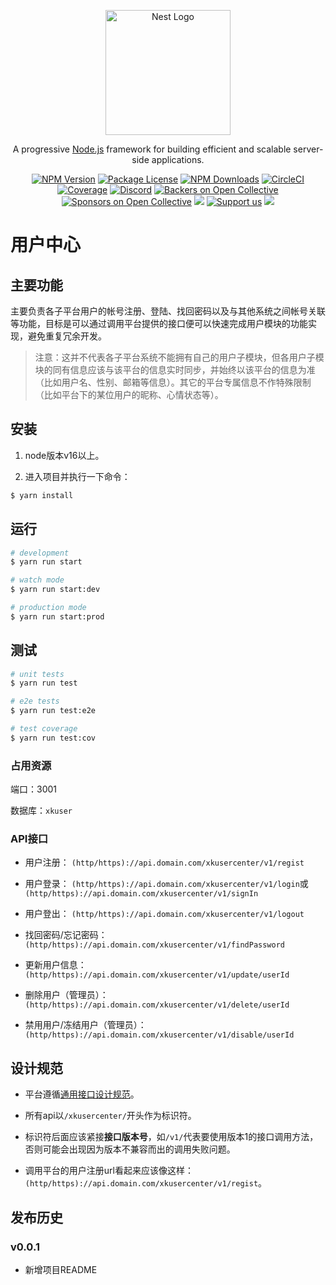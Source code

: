 <p align="center">
  <a href="http://nestjs.com/" target="blank"><img src="https://nestjs.com/img/logo-small.svg" width="200" alt="Nest Logo" /></a>
</p>

[circleci-image]: https://img.shields.io/circleci/build/github/nestjs/nest/master?token=abc123def456
[circleci-url]: https://circleci.com/gh/nestjs/nest

  <p align="center">A progressive <a href="http://nodejs.org" target="_blank">Node.js</a> framework for building efficient and scalable server-side applications.</p>
    <p align="center">
<a href="https://www.npmjs.com/~nestjscore" target="_blank"><img src="https://img.shields.io/npm/v/@nestjs/core.svg" alt="NPM Version" /></a>
<a href="https://www.npmjs.com/~nestjscore" target="_blank"><img src="https://img.shields.io/npm/l/@nestjs/core.svg" alt="Package License" /></a>
<a href="https://www.npmjs.com/~nestjscore" target="_blank"><img src="https://img.shields.io/npm/dm/@nestjs/common.svg" alt="NPM Downloads" /></a>
<a href="https://circleci.com/gh/nestjs/nest" target="_blank"><img src="https://img.shields.io/circleci/build/github/nestjs/nest/master" alt="CircleCI" /></a>
<a href="https://coveralls.io/github/nestjs/nest?branch=master" target="_blank"><img src="https://coveralls.io/repos/github/nestjs/nest/badge.svg?branch=master#9" alt="Coverage" /></a>
<a href="https://discord.gg/G7Qnnhy" target="_blank"><img src="https://img.shields.io/badge/discord-online-brightgreen.svg" alt="Discord"/></a>
<a href="https://opencollective.com/nest#backer" target="_blank"><img src="https://opencollective.com/nest/backers/badge.svg" alt="Backers on Open Collective" /></a>
<a href="https://opencollective.com/nest#sponsor" target="_blank"><img src="https://opencollective.com/nest/sponsors/badge.svg" alt="Sponsors on Open Collective" /></a>
  <a href="https://paypal.me/kamilmysliwiec" target="_blank"><img src="https://img.shields.io/badge/Donate-PayPal-ff3f59.svg"/></a>
    <a href="https://opencollective.com/nest#sponsor"  target="_blank"><img src="https://img.shields.io/badge/Support%20us-Open%20Collective-41B883.svg" alt="Support us"></a>
  <a href="https://twitter.com/nestframework" target="_blank"><img src="https://img.shields.io/twitter/follow/nestframework.svg?style=social&label=Follow"></a>
</p>
  <!--[![Backers on Open Collective](https://opencollective.com/nest/backers/badge.svg)](https://opencollective.com/nest#backer)
  [![Sponsors on Open Collective](https://opencollective.com/nest/sponsors/badge.svg)](https://opencollective.com/nest#sponsor)-->

# 用户中心

## 主要功能

主要负责各子平台用户的帐号注册、登陆、找回密码以及与其他系统之间帐号关联等功能，目标是可以通过调用平台提供的接口便可以快速完成用户模块的功能实现，避免重复冗余开发。

> 注意：这并不代表各子平台系统不能拥有自己的用户子模块，但各用户子模块的同有信息应该与该平台的信息实时同步，并始终以该平台的信息为准（比如用户名、性别、邮箱等信息）。其它的平台专属信息不作特殊限制（比如平台下的某位用户的昵称、心情状态等）。

## 安装

1. node版本v16以上。

2. 进入项目并执行一下命令：

```bash
$ yarn install
```

## 运行

```bash
# development
$ yarn run start

# watch mode
$ yarn run start:dev

# production mode
$ yarn run start:prod
```

## 测试

```bash
# unit tests
$ yarn run test

# e2e tests
$ yarn run test:e2e

# test coverage
$ yarn run test:cov
```

### 占用资源

端口：3001

数据库：`xkuser`

### API接口

- 用户注册： `(http/https)://api.domain.com/xkusercenter/v1/regist`

- 用户登录： `(http/https)://api.domain.com/xkusercenter/v1/login`或`(http/https)://api.domain.com/xkusercenter/v1/signIn`

- 用户登出： `(http/https)://api.domain.com/xkusercenter/v1/logout`

- 找回密码/忘记密码： `(http/https)://api.domain.com/xkusercenter/v1/findPassword`

- 更新用户信息：`(http/https)://api.domain.com/xkusercenter/v1/update/userId`

- 删除用户（管理员）：`(http/https)://api.domain.com/xkusercenter/v1/delete/userId`

- 禁用用户/冻结用户（管理员）：`(http/https)://api.domain.com/xkusercenter/v1/disable/userId`

## 设计规范

- 平台遵循[通用接口设计规范](https://github.com/xingkongus/usercenter/blob/master/common-interface-standard.md)。

- 所有api以`/xkusercenter/`开头作为标识符。

- 标识符后面应该紧接**接口版本号**，如`/v1/`代表要使用版本1的接口调用方法，否则可能会出现因为版本不兼容而出的调用失败问题。

- 调用平台的用户注册url看起来应该像这样：`(http/https)://api.domain.com/xkusercenter/v1/regist`。

## 发布历史

### v0.0.1

- 新增项目README
